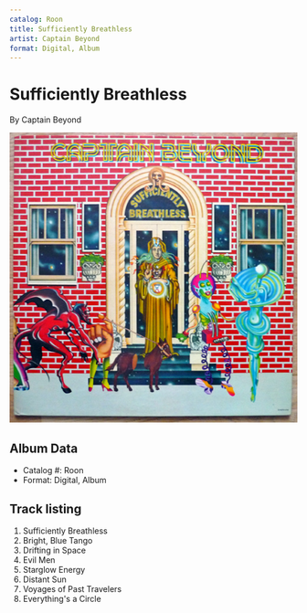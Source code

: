 ```yaml
---
catalog: Roon
title: Sufficiently Breathless
artist: Captain Beyond
format: Digital, Album
---
```


# Sufficiently Breathless

By Captain Beyond

![](../../assets/albumcovers/Captain_Beyond-Sufficiently_Breathless.png)

## Album Data

- Catalog #: Roon
- Format: Digital, Album


## Track listing


1. Sufficiently Breathless
2. Bright, Blue Tango
3. Drifting in Space
4. Evil Men
5. Starglow Energy
6. Distant Sun
7. Voyages of Past Travelers
8. Everything's a Circle

